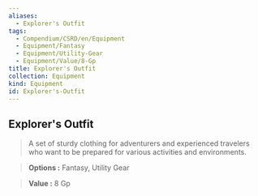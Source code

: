 ```yaml
---
aliases:
  - Explorer's Outfit
tags:
  - Compendium/CSRD/en/Equipment
  - Equipment/Fantasy
  - Equipment/Utility-Gear
  - Equipment/Value/8-Gp
title: Explorer's Outfit
collection: Equipment
kind: Equipment
id: Explorer's-Outfit
---
```

## Explorer's Outfit    
    
>A set of sturdy clothing for adventurers and experienced travelers who want to be prepared for various activities and environments.    
> **Options :** Fantasy, Utility Gear    
> **Value :** 8 Gp
